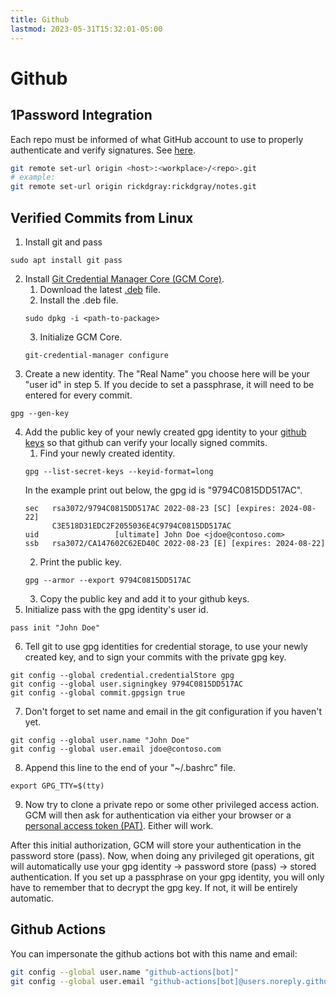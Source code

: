 ```yaml
---
title: Github
lastmod: 2023-05-31T15:32:01-05:00
---
```

# Github
## 1Password Integration
Each repo must be informed of what GitHub account to use to properly authenticate and verify signatures. See [here](https://developer.1password.com/docs/ssh/agent/advanced/#use-multiple-github-accounts).
```bash
git remote set-url origin <host>:<workplace>/<repo>.git
# example:
git remote set-url origin rickdgray:rickdgray/notes.git
```
## Verified Commits from Linux
1. Install git and pass
```
sudo apt install git pass
```
2. Install [Git Credential Manager Core (GCM Core)](https://docs.github.com/en/get-started/getting-started-with-git/caching-your-github-credentials-in-git?platform=linux).
   1. Download the latest [.deb](https://github.com/microsoft/Git-Credential-Manager-Core/releases/latest) file.
   2. Install the .deb file.
   ```
   sudo dpkg -i <path-to-package>
   ```
   3. Initialize GCM Core.
   ```
   git-credential-manager configure
   ```
3. Create a new identity. The "Real Name" you choose here will be your "user id" in step 5. If you decide to set a passphrase, it will need to be entered for every commit.
```
gpg --gen-key
```
4. Add the public key of your newly created gpg identity to your [github keys](https://github.com/settings/keys) so that github can verify your locally signed commits.
   1. Find your newly created identity.
   ```
   gpg --list-secret-keys --keyid-format=long
   ```
      In the example print out below, the gpg id is "9794C0815DD517AC".
   ```
   sec   rsa3072/9794C0815DD517AC 2022-08-23 [SC] [expires: 2024-08-22]
         C3E518D31EDC2F2055036E4C9794C0815DD517AC
   uid                 [ultimate] John Doe <jdoe@contoso.com>
   ssb   rsa3072/CA147602C62ED40C 2022-08-23 [E] [expires: 2024-08-22]
   ```
   2. Print the public key.
   ```
   gpg --armor --export 9794C0815DD517AC
   ```
   3. Copy the public key and add it to your github keys.
5. Initialize pass with the gpg identity's user id.
```
pass init "John Doe"
```
6. Tell git to use gpg identities for credential storage, to use your newly created key, and to sign your commits with the private gpg key.
```
git config --global credential.credentialStore gpg
git config --global user.signingkey 9794C0815DD517AC
git config --global commit.gpgsign true
```
7. Don't forget to set name and email in the git configuration if you haven't yet.
```
git config --global user.name "John Doe"
git config --global user.email jdoe@contoso.com
```
8. Append this line to the end of your "~/.bashrc" file.
```
export GPG_TTY=$(tty)
```
9. Now try to clone a private repo or some other privileged access action. GCM will then ask for authentication via either your browser or a [personal access token (PAT)](https://docs.github.com/en/github/authenticating-to-github/keeping-your-account-and-data-secure/creating-a-personal-access-token). Either will work.

After this initial authorization, GCM will store your authentication in the password store (pass). Now, when doing any privileged git operations, git will automatically use your gpg identity -> password store (pass) -> stored authentication. If you set up a passphrase on your gpg identity, you will only have to remember that to decrypt the gpg key. If not, it will be entirely automatic.
## Github Actions
You can impersonate the github actions bot with this name and email:
```bash
git config --global user.name "github-actions[bot]"
git config --global user.email "github-actions[bot]@users.noreply.github.com"
```